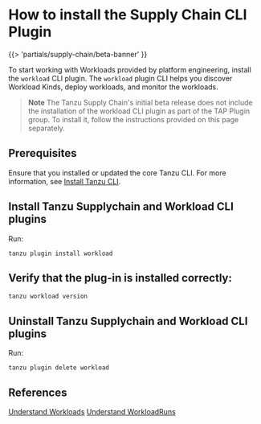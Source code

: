 # How to install the Supply Chain CLI Plugin

{{> 'partials/supply-chain/beta-banner' }} 

To start working with Workloads provided by platform engineering, install the `workload` CLI plugin.
The `workload` plugin CLI helps you discover Workload Kinds, deploy workloads, and monitor the workloads.

>**Note**
>The Tanzu Supply Chain's initial beta release does not include the installation of the workload CLI plugin as part of the TAP Plugin group. To install it, follow the instructions provided on this page separately.

## Prerequisites
Ensure that you installed or updated the core Tanzu CLI. For more information, see [Install Tanzu CLI](../../../install-tanzu-cli.hbs.md#install-cli).

## Install Tanzu Supplychain and Workload CLI plugins

Run:
```
tanzu plugin install workload
```

## Verify that the plug-in is installed correctly:

```
tanzu workload version
```

## Uninstall Tanzu Supplychain and Workload CLI plugins

Run:
```
tanzu plugin delete workload
```

## References

[Understand Workloads](../explanation/workloads.hbs.md)
[Understand WorkloadRuns](../explanation/workloads.hbs.md)

